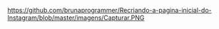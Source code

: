 https://github.com/brunaprogrammer/Recriando-a-pagina-inicial-do-Instagram/blob/master/imagens/Capturar.PNG
